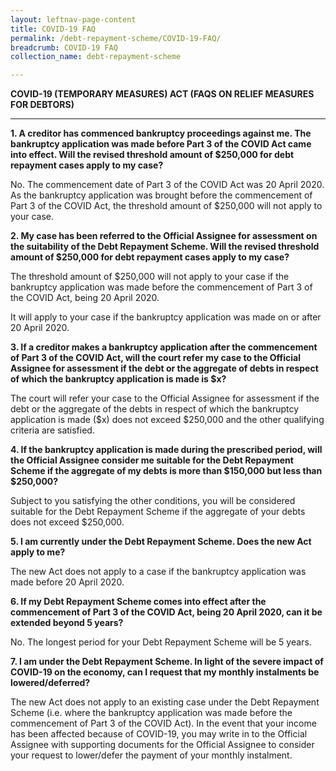 ```yaml
---
layout: leftnav-page-content
title: COVID-19 FAQ
permalink: /debt-repayment-scheme/COVID-19-FAQ/
breadcrumb: COVID-19 FAQ
collection_name: debt-repayment-scheme

---
```


**COVID-19 (TEMPORARY MEASURES) ACT (FAQS ON RELIEF MEASURES FOR DEBTORS)**<br>

---


**1.	A creditor has commenced bankruptcy proceedings against me. The bankruptcy application was made before Part 3 of the COVID Act came into effect. Will the revised threshold amount of $250,000 for debt repayment cases apply to my case?**<br>

No. The commencement date of Part 3 of the COVID Act was 20 April 2020. As the bankruptcy application was brought before the commencement of Part 3 of the COVID Act, the threshold amount of $250,000 will not apply to your case.<br>

**2.	My case has been referred to the Official Assignee for assessment on the suitability of the Debt Repayment Scheme. Will the revised threshold amount of $250,000 for debt repayment cases apply to my case?**<br>

The threshold amount of $250,000 will not apply to your case if the bankruptcy application was made before the commencement of Part 3 of the COVID Act, being 20 April 2020.<br>

It will apply to your case if the bankruptcy application was made on or after 20 April 2020.<br>

**3.	If a creditor makes a bankruptcy application after the commencement of Part 3 of the COVID Act, will the court refer my case to the Official Assignee for assessment if the debt or the aggregate of debts in respect of which the bankruptcy application is made is $x?**<br>

The court will refer your case to the Official Assignee for assessment if the debt or the aggregate of the debts in respect of which the bankruptcy application is made ($x) does not exceed $250,000 and the other qualifying criteria are satisfied.<br>

**4.	If the bankruptcy application is made during the prescribed period, will the Official Assignee consider me suitable for the Debt Repayment Scheme if the aggregate of my debts is more than $150,000 but less than $250,000?**<br>

Subject to you satisfying the other conditions, you will be considered suitable for the Debt Repayment Scheme if the aggregate of your debts does not exceed $250,000.<br>

**5.	I am currently under the Debt Repayment Scheme. Does the new Act apply to me?**<br>

The new Act does not apply to a case if the bankruptcy application was made before 20 April 2020.<br>

**6.	If my Debt Repayment Scheme comes into effect after the commencement of Part 3 of the COVID Act, being 20 April 2020, can it be extended beyond 5 years?**<br>

No. The longest period for your Debt Repayment Scheme will be 5 years.<br>

**7.	I am under the Debt Repayment Scheme. In light of the severe impact of COVID-19 on the economy, can I request that my monthly instalments be lowered/deferred?**<br>

The new Act does not apply to an existing case under the Debt Repayment Scheme (i.e. where the bankruptcy application was made before the commencement of Part 3 of the COVID Act). In the event that your income has been affected because of COVID-19, you may write in to the Official Assignee with supporting documents for the Official Assignee to consider your request to lower/defer the payment of your monthly instalment.<br>
